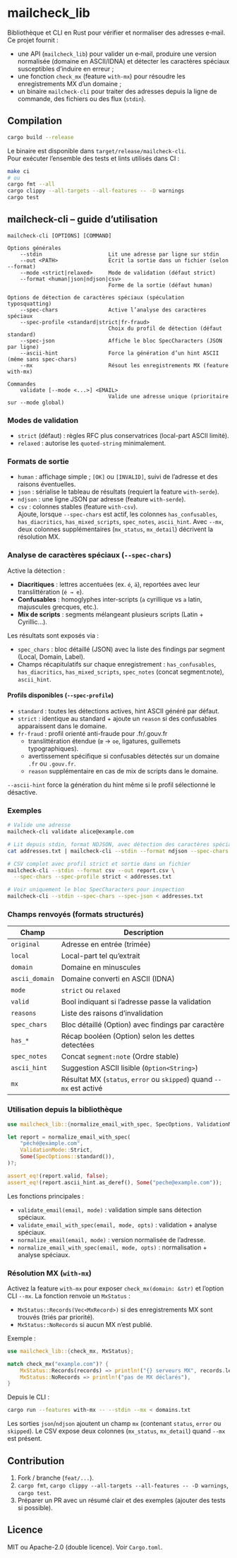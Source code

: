 # mailcheck_lib

Bibliothèque et CLI en Rust pour vérifier et normaliser des adresses e‑mail.  
Ce projet fournit :

- une API (`mailcheck_lib`) pour valider un e‑mail, produire une version normalisée (domaine en ASCII/IDNA) et détecter les caractères spéciaux susceptibles d’induire en erreur ;
- une fonction `check_mx` (feature `with-mx`) pour résoudre les enregistrements MX d’un domaine ;
- un binaire `mailcheck-cli` pour traiter des adresses depuis la ligne de commande, des fichiers ou des flux (`stdin`).

## Compilation

```bash
cargo build --release
```

Le binaire est disponible dans `target/release/mailcheck-cli`.  
Pour exécuter l’ensemble des tests et lints utilisés dans CI :

```bash
make ci
# ou
cargo fmt --all
cargo clippy --all-targets --all-features -- -D warnings
cargo test
```

## mailcheck-cli – guide d’utilisation

```
mailcheck-cli [OPTIONS] [COMMAND]

Options générales
    --stdin                     Lit une adresse par ligne sur stdin
    --out <PATH>                Écrit la sortie dans un fichier (selon --format)
    --mode <strict|relaxed>     Mode de validation (défaut strict)
    --format <human|json|ndjson|csv>
                                Forme de la sortie (défaut human)

Options de détection de caractères spéciaux (spéculation typosquatting)
    --spec-chars                Active l’analyse des caractères spéciaux
    --spec-profile <standard|strict|fr-fraud>
                                Choix du profil de détection (défaut standard)
    --spec-json                 Affiche le bloc SpecCharacters (JSON par ligne)
    --ascii-hint                Force la génération d’un hint ASCII (même sans spec-chars)
    --mx                        Résout les enregistrements MX (feature with-mx)

Commandes
    validate [--mode <...>] <EMAIL>
                                Valide une adresse unique (prioritaire sur --mode global)
```

### Modes de validation

- `strict` (défaut) : règles RFC plus conservatrices (local-part ASCII limité).
- `relaxed` : autorise les `quoted-string` minimalement.

### Formats de sortie

- `human` : affichage simple ; `[OK]` ou `[INVALID]`, suivi de l’adresse et des raisons éventuelles.
- `json` : sérialise le tableau de résultats (requiert la feature `with-serde`).
- `ndjson` : une ligne JSON par adresse (feature `with-serde`).
- `csv` : colonnes stables (feature `with-csv`).  
  Ajoute, lorsque `--spec-chars` est actif, les colonnes
  `has_confusables`, `has_diacritics`, `has_mixed_scripts`, `spec_notes`, `ascii_hint`.
  Avec `--mx`, deux colonnes supplémentaires (`mx_status`, `mx_detail`) décrivent
  la résolution MX.

### Analyse de caractères spéciaux (`--spec-chars`)

Active la détection :

- **Diacritiques** : lettres accentuées (ex. `é`, `ä`), reportées avec leur translittération (`é → e`).
- **Confusables** : homoglyphes inter-scripts (`а` cyrillique vs `a` latin, majuscules grecques, etc.).
- **Mix de scripts** : segments mélangeant plusieurs scripts (Latin + Cyrillic…).

Les résultats sont exposés via :

- `spec_chars` : bloc détaillé (JSON) avec la liste des findings par segment (Local, Domain, Label).
- Champs récapitulatifs sur chaque enregistrement : `has_confusables`, `has_diacritics`, `has_mixed_scripts`, `spec_notes` (concat segment:note), `ascii_hint`.

#### Profils disponibles (`--spec-profile`)

- `standard` : toutes les détections actives, hint ASCII généré par défaut.
- `strict` : identique au standard + ajoute un `reason` si des confusables apparaissent dans le domaine.
- `fr-fraud` : profil orienté anti-fraude pour .fr/.gouv.fr
  - translittération étendue (`œ` → `oe`, ligatures, guillemets typographiques).
  - avertissement spécifique si confusables détectés sur un domaine `.fr` ou `.gouv.fr`.
  - `reason` supplémentaire en cas de mix de scripts dans le domaine.

`--ascii-hint` force la génération du hint même si le profil sélectionné le désactive.

### Exemples

```bash
# Valide une adresse
mailcheck-cli validate alice@example.com

# Lit depuis stdin, format NDJSON, avec détection des caractères spéciaux
cat addresses.txt | mailcheck-cli --stdin --format ndjson --spec-chars

# CSV complet avec profil strict et sortie dans un fichier
mailcheck-cli --stdin --format csv --out report.csv \
  --spec-chars --spec-profile strict < addresses.txt

# Voir uniquement le bloc SpecCharacters pour inspection
mailcheck-cli --stdin --spec-chars --spec-json < addresses.txt
```

### Champs renvoyés (formats structurés)

| Champ              | Description                                                                 |
|--------------------|-----------------------------------------------------------------------------|
| `original`         | Adresse en entrée (trimée)                                                   |
| `local`            | Local-part tel qu’extrait                                                    |
| `domain`           | Domaine en minuscules                                                        |
| `ascii_domain`     | Domaine converti en ASCII (IDNA)                                             |
| `mode`             | `strict` ou `relaxed`                                                        |
| `valid`            | Bool indiquant si l’adresse passe la validation                             |
| `reasons`          | Liste des raisons d’invalidation                                             |
| `spec_chars`       | Bloc détaillé (Option) avec findings par caractère                            |
| `has_*`            | Récap booléen (Option) selon les dettes detectées                           |
| `spec_notes`       | Concat `segment:note` (Ordre stable)                                         |
| `ascii_hint`       | Suggestion ASCII lisible (`Option<String>`)                                  |
| `mx`               | Résultat MX (`status`, `error` ou `skipped`) quand `--mx` est activé         |

### Utilisation depuis la bibliothèque

```rust
use mailcheck_lib::{normalize_email_with_spec, SpecOptions, ValidationMode};

let report = normalize_email_with_spec(
    "péché@exämple.com",
    ValidationMode::Strict,
    Some(SpecOptions::standard()),
)?;

assert_eq!(report.valid, false);
assert_eq!(report.ascii_hint.as_deref(), Some("peche@example.com"));
```

Les fonctions principales :

- `validate_email(email, mode)` : validation simple sans détection spéciaux.
- `validate_email_with_spec(email, mode, opts)` : validation + analyse spéciaux.
- `normalize_email(email, mode)` : version normalisée de l’adresse.
- `normalize_email_with_spec(email, mode, opts)` : normalisation + analyse spéciaux.

### Résolution MX (`with-mx`)

Activez la feature `with-mx` pour exposer `check_mx(domain: &str)` et l’option
CLI `--mx`. La fonction renvoie un `MxStatus` :

- `MxStatus::Records(Vec<MxRecord>)` si des enregistrements MX sont trouvés (triés par priorité).
- `MxStatus::NoRecords` si aucun MX n’est publié.

Exemple :

```rust
use mailcheck_lib::{check_mx, MxStatus};

match check_mx("example.com")? {
    MxStatus::Records(records) => println!("{} serveurs MX", records.len()),
    MxStatus::NoRecords => println!("pas de MX déclarés"),
}
```

Depuis le CLI :

```bash
cargo run --features with-mx -- --stdin --mx < domains.txt
```

Les sorties `json`/`ndjson` ajoutent un champ `mx` (contenant `status`, `error`
ou `skipped`). Le CSV expose deux colonnes (`mx_status`, `mx_detail`) quand
`--mx` est présent.

## Contribution

1. Fork / branche (`feat/...`).
2. `cargo fmt`, `cargo clippy --all-targets --all-features -- -D warnings`, `cargo test`.
3. Préparer un PR avec un résumé clair et des exemples (ajouter des tests si possible).

## Licence

MIT ou Apache-2.0 (double licence). Voir `Cargo.toml`.
